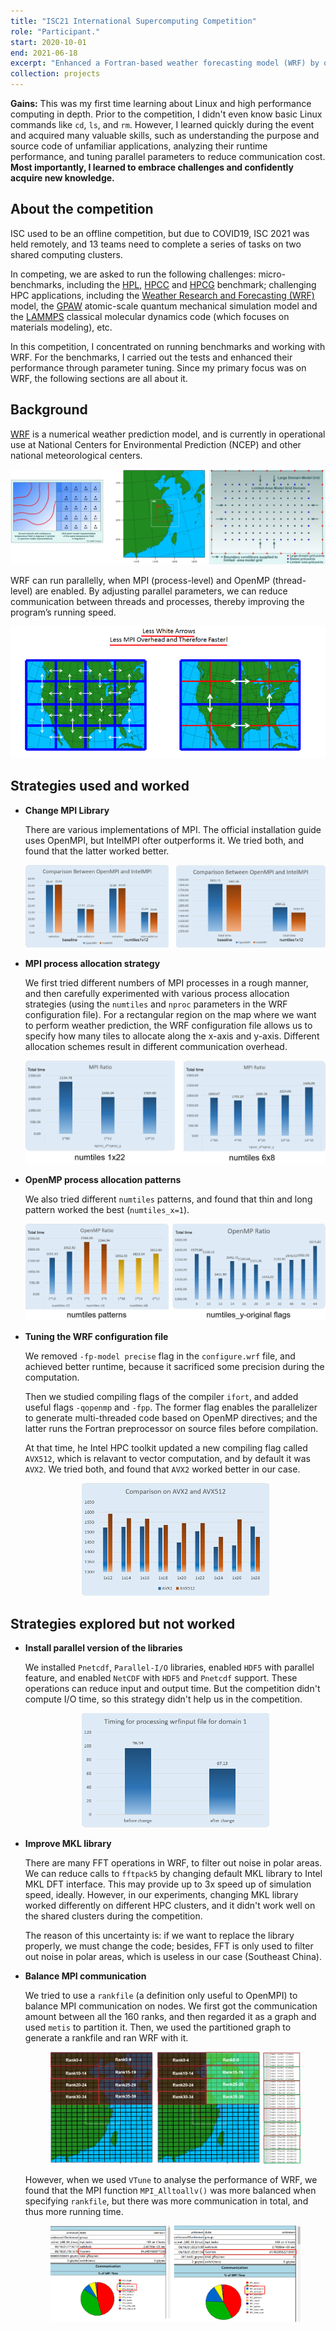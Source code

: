 ```yaml
---
title: "ISC21 International Supercomputing Competition"
role: "Participant."
start: 2020-10-01
end: 2021-06-18
excerpt: "Enhanced a Fortran-based weather forecasting model (WRF) by optimizing compilation flags and parallelization strategies. Ranked <b>1st</b> on the WRF application and <b>6th</b> overall among 13 finalist teams in the competition.<br/><img src='/images/projects/ISC-WRF-overview.png' width='400' />"
collection: projects
---
```


**Gains:** This was my first time learning about Linux and high performance computing in depth. Prior to the competition, I didn't even know basic Linux commands like `cd`, `ls`, and `rm`. However, I learned quickly during the event and acquired many valuable skills, such as understanding the purpose and source code of unfamiliar applications, analyzing their runtime performance, and tuning parallel parameters to reduce communication cost. **Most importantly, I learned to embrace challenges and confidently acquire new knowledge.**

About the competition
------

ISC used to be an offline competition, but due to COVID19, ISC 2021 was held remotely, and 13 teams need to complete a series of tasks on two shared computing clusters. 

In competing, we are asked to run the following challenges: micro-benchmarks, including the [HPL](https://www.netlib.org/benchmark/hpl/), [HPCC](https://github.com/icl-utk-edu/hpcc) and [HPCG](https://github.com/hpcg-benchmark/hpcg) benchmark; challenging HPC applications, including the [Weather Research and Forecasting (WRF)](https://www.mmm.ucar.edu/models/wrf) model, the [GPAW](https://gpaw.readthedocs.io/) atomic-scale quantum mechanical simulation model and the [LAMMPS](https://www.lammps.org/) classical molecular dynamics code (which focuses on materials modeling), etc.

In this competition, I concentrated on running benchmarks and working with WRF. For the benchmarks, I carried out the tests and enhanced their performance through parameter tuning. Since my primary focus was on WRF, the following sections are all about it.

Background
------

[WRF](https://www.mmm.ucar.edu/models/wrf) is a numerical weather prediction model, and is currently in operational use at National Centers for Environmental Prediction (NCEP) and other national meteorological centers.

![](/images/projects/ISC-WRF-background.png)

WRF can run parallelly, when MPI (process-level) and OpenMP (thread-level) are enabled. By adjusting parallel parameters, we can reduce communication between threads and processes, thereby improving the program’s running speed.

![](/images/projects/ISC-WRF-parallel-illustrate.png)

Strategies used and worked
------

* **Change MPI Library**

  There are various implementations of MPI. The official installation guide uses OpenMPI, but IntelMPI ofter outperforms it. We tried both, and found that the latter worked better.

  ![](/images/projects/ISC-WRF-MPI.png)

* **MPI process allocation strategy**

  We first tried different numbers of MPI processes in a rough manner, and then carefully experimented with various process allocation strategies (using the `numtiles` and `nproc` parameters in the WRF configuration file). For a rectangular region on the map where we want to perform weather prediction, the WRF configuration file allows us to specify how many tiles to allocate along the x-axis and y-axis. Different allocation schemes result in different communication overhead.

  ![](/images/projects/ISC-WRF-nproc-ratio.png)

* **OpenMP process allocation patterns**

    We also tried different `numtiles` patterns, and found that thin and long pattern worked the best (`numtiles_x=1`).

    ![](/images/projects/ISC-WRF-nproc-ratio-OpenMP.png)

* **Tuning the WRF configuration file**

  We removed `-fp-model precise` flag in the `configure.wrf` file, and achieved better runtime, because it sacrificed some precision during the computation.

  Then we studied compiling flags of the compiler `ifort`, and added useful flags `-qopenmp` and `-fpp`. The former flag enables the parallelizer to generate multi-threaded code based on OpenMP directives; and the latter runs the Fortran preprocessor on source files before compilation.

  At that time, he Intel HPC toolkit updated a new compiling flag called `AVX512`, which is relavant to vector computation, and by default it was `AVX2`. We tried both, and found that `AVX2` worked better in our case.

  <p align="center">
    <img src='/images/projects/ISC-WRF-AVX512.png' width='300' />
  </p>

Strategies explored but not worked
------

* **Install parallel version of the libraries**

  We installed `Pnetcdf`, `Parallel-I/O` libraries, enabled `HDF5` with parallel feature, and enabled `NetCDF` with `HDF5` and `Pnetcdf` support. These operations can reduce input and output time. But the competition didn't compute I/O time, so this strategy didn't help us in the competition.

  <p align="center">
    <img src='/images/projects/ISC-WRF-parallel-IO.png' width='300' />
  </p>

* **Improve MKL library**

  There are many FFT operations in WRF, to filter out noise in polar areas. We can reduce calls to `fftpack5` by changing default MKL library to Intel MKL DFT interface. This may provide up to 3x speed up of simulation speed, ideally.
  However, in our experiments, changing MKL library worked differently on different HPC clusters, and it didn't work well on the shared clusters during the competition.

  The reason of this uncertainty is: if we want to replace the library properly, we must change the code; besides, FFT is only used to filter out noise in polar areas, which is useless in our case (Southeast China).
 
* **Balance MPI communication**

  We tried to use a `rankfile` (a definition only useful to OpenMPI) to balance MPI communication on nodes.
  We first got the communication amount between all the 160 ranks, and then regarded it as a graph and used `metis` to partition it. Then, we used the partitioned graph to generate a rankfile and ran WRF with it.

  <p align="center">
    <img src='/images/projects/ISC-WRF-balance-rankfile.png' width='400' />
  </p>

  However, when we used `VTune` to analyse the performance of WRF, we found that the MPI function `MPI_Alltoallv()` was more balanced when specifying `rankfile`, but there was more communication in total, and thus more running time.

  <p align="center">
    <img src='/images/projects/ISC-WRF-balance-profile.png' width='400' />
  </p>